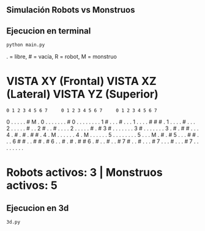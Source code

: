 ## Simulación Robots vs Monstruos


## Ejecucion en terminal

```sh
python main.py
```

. = libre, # = vacía, R = robot, M = monstruo

VISTA XY (Frontal)    VISTA XZ (Lateral)    VISTA YZ (Superior)
============================================================
    0 1 2 3 4 5 6 7     0 1 2 3 4 5 6 7     0 1 2 3 4 5 6 7
 0  . . . . . # M .  0  . . . . . . . #  0  . . . . . . . .
 1  # . . . # . . .  1  . . . . # # # .  1  . . . . # . . .
 2  . . . . . # . .  2  # . . # . . . .  2  . . . . . # . #
 3  # . . . . . . .  3  # . . . . . . .  3  . # . # # . . .
 4  . # . # . # # .  4  . M . . . . . .  4  . M . . . . . .
 5  . . . . . . . .  5  . . . M . # . #  5  . . . # # . . .
 6  # # . . # # . #  6  . . # . # . # #  6  . # . . # . . #
 7  # . . # . . . #  7  . . . # . . . #  7  . . . . . . . .

Robots activos: 3 | Monstruos activos: 5
============================================================


## Ejecucion en 3d

```sh
3d.py
```